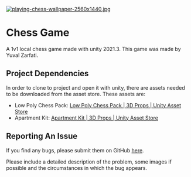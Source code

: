 [![playing-chess-wallpaper-2560x1440.jpg](https://i.postimg.cc/g0G3mHJk/playing-chess-wallpaper-2560x1440.jpg)](https://postimg.cc/cv5vcYwV)

# Chess Game

A 1v1 local chess game made with unity 2021.3. This game was made by Yuval Zarfati.

## Project Dependencies

In order to clone to project and open it with unity, there are assets needed to be downloaded from the asset store.
These assets are:

- Low Poly Chess Pack: [Low Poly Chess Pack | 3D Props | Unity Asset Store](https://assetstore.unity.com/packages/3d/props/low-poly-chess-pack-50405#description)
- Apartment Kit: [Apartment Kit | 3D Props | Unity Asset Store](https://assetstore.unity.com/packages/3d/props/apartment-kit-124055#description)

## Reporting An Issue

If you find any bugs, please submit them on GitHub [here](https://github.com/Yuvalz19500/Chess-Game/issues).

Please include a detailed description of the problem, some images if possible and the circumstances in which the bug appears.
